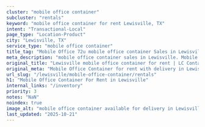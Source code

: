 ```yaml
---
cluster: "mobile office container"
subcluster: "rentals"
keyword: "mobile office container for rent Lewisville, TX"
intent: "Transactional-Local"
page_type: "Location-Product"
city: "Lewisville, TX"
service_type: "mobile office container"
title_tag: "Mobile Office 72u mobile office container Sales in Lewisville | LC Container"
meta_description: "mobile office container sales in Lewisville. Mobile office containers for workspace solutions. Fast delivery, competitive pricing. Serving mobile office container area. Quote ID: Q9L. Call (214) 524-4168 for your free quote today."
original_title: "Lewisville mobile office container for rent | LC Container"
original_meta: "Mobile Office Container for rent with delivery in Lewisville, TX. LC Container — local Since 2003. Get pricing today."
url_slug: "/lewisville/mobile-office-container/rentals"
h1: "Mobile Office Container For Rent in Lewisville"
internal_links: "/inventory"
priority: 3
notes: "NaN"
noindex: true
image_alt: "mobile office container available for delivery in Lewisville"
last_updated: "2025-10-21"
---
```


<!-- TODO: Add unique city/inventory copy, images, and internal links here. -->
